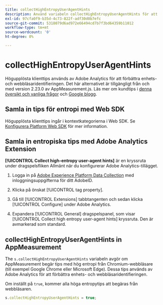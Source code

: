 ```yaml
---
title: collectHighEntropyUserAgentHints
description: Använd variabeln collectHighEntropyUserAgentHints för att avgöra om Adobe ska begära höga entropittips från Chromium-webbläsare (t.ex. Google Chrome och Microsoft Edge).
exl-id: 97cfa0f9-b35d-4c73-822f-adf30d0b7efc
source-git-commit: 5318079d6ad972e66494cd7b7f3bd64359b11012
workflow-type: tm+mt
source-wordcount: '0'
ht-degree: 0%

---
```


# collectHighEntropyUserAgentHints

Högupplösta klienttips används av Adobe Analytics för att förbättra enhets- och webbläsaridentifieringen. Det här alternativet är tillgängligt från och med version 2.23.0 av AppMeasurement.js. Läs mer om kundtips i [denna översikt och vanliga frågor](/help/technotes/client-hints.md) och [Google blogg](https://web.dev/user-agent-client-hints/).

## Samla in tips för entropi med Web SDK

Högupplösta klienttips ingår i kontextkategorierna i Web SDK. Se [Konfigurera Platform Web SDK](https://experienceleague.adobe.com/docs/experience-platform/edge/fundamentals/configuring-the-sdk.html) för mer information.

## Samla in entropiska tips med Adobe Analytics Extension

**[!UICONTROL Collect high-entropy user-agent hints]** är en kryssruta under dragspelsfliken Allmänt när du konfigurerar Adobe Analytics-tillägget.

1. Logga in på [Adobe Experience Platform Data Collection](https://experience.adobe.com/#/@adobepm/data-collection) med inloggningsuppgifterna för ditt AdobeID.

1. Klicka på önskat [!UICONTROL tag property].

1. Gå till [!UICONTROL Extensions] tabbtangenten och sedan klicka [!UICONTROL Configure] under Adobe Analytics.

1. Expandera [!UICONTROL General] dragspelspanel, som visar [!UICONTROL Collect high entropy user-agent hints] kryssruta. Den är avmarkerad som standard.

## collectHighEntropyUserAgentHints in AppMeasurement

The `s.collectHighEntropyUserAgentHints` variabeln avgör om AppMeasurement begär tips med hög entropi från Chromium-webbläsare (till exempel Google Chrome eller Microsoft Edge). Dessa tips används av Adobe Analytics för att förbättra enhets- och webbläsaridentifieringen.

Om inställt på `true`, kommer alla höga entropytips att begäras från webbläsaren.

```js
s.collectHighEntropyUserAgentHints = true;
```
